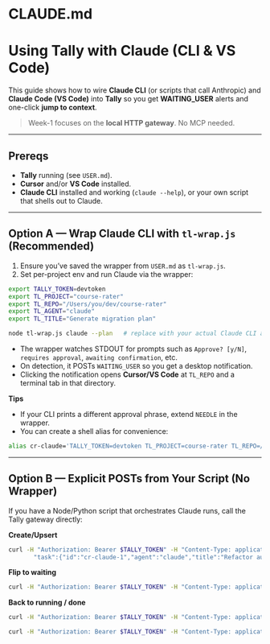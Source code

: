 # CLAUDE.md

# Using Tally with Claude (CLI & VS Code)

This guide shows how to wire **Claude CLI** (or scripts that call Anthropic) and **Claude Code (VS Code)** into **Tally** so you get **WAITING_USER** alerts and one-click **jump to context**.

> Week-1 focuses on the **local HTTP gateway**. No MCP needed.

---

## Prereqs
- **Tally** running (see `USER.md`).  
- **Cursor** and/or **VS Code** installed.  
- **Claude CLI** installed and working (`claude --help`), or your own script that shells out to Claude.

---

## Option A — Wrap Claude CLI with `tl-wrap.js` (Recommended)

1) Ensure you’ve saved the wrapper from `USER.md` as `tl-wrap.js`.  
2) Set per-project env and run Claude via the wrapper:

```bash
export TALLY_TOKEN=devtoken
export TL_PROJECT="course-rater"
export TL_REPO="/Users/you/dev/course-rater"
export TL_AGENT="claude"
export TL_TITLE="Generate migration plan"

node tl-wrap.js claude --plan   # replace with your actual Claude CLI args
```

- The wrapper watches STDOUT for prompts such as `Approve? [y/N]`, `requires approval`, `awaiting confirmation`, etc.  
- On detection, it POSTs `WAITING_USER` so you get a desktop notification.  
- Clicking the notification opens **Cursor/VS Code** at `TL_REPO` and a terminal tab in that directory.

**Tips**
- If your CLI prints a different approval phrase, extend `NEEDLE` in the wrapper.  
- You can create a shell alias for convenience:
```bash
alias cr-claude='TALLY_TOKEN=devtoken TL_PROJECT=course-rater TL_REPO=/Users/you/dev/course-rater node ~/bin/tl-wrap.js claude'
```

---

## Option B — Explicit POSTs from Your Script (No Wrapper)

If you have a Node/Python script that orchestrates Claude runs, call the Tally gateway directly:

**Create/Upsert**
```bash
curl -H "Authorization: Bearer $TALLY_TOKEN" -H "Content-Type: application/json"   -d '{"project":{"name":"course-rater","repoPath":"/Users/you/dev/course-rater","preferredIDE":"cursor"},
       "task":{"id":"cr-claude-1","agent":"claude","title":"Refactor auth","state":"RUNNING"}}'   http://127.0.0.1:4317/v1/tasks/upsert
```

**Flip to waiting**
```bash
curl -H "Authorization: Bearer $TALLY_TOKEN" -H "Content-Type: application/json"   -d '{"taskId":"cr-claude-1","state":"WAITING_USER","details":"Approve file changes? [y/N]"}'   http://127.0.0.1:4317/v1/tasks/state
```

**Back to running / done**
```bash
curl -H "Authorization: Bearer $TALLY_TOKEN" -H "Content-Type: application/json"   -d '{"taskId":"cr-claude-1","state":"RUNNING","details":"Applying changes..."}'   http://127.0.0.1:4317/v1/tasks/state

curl -H "Authorization: Bearer $TALLY_TOKEN" -H "Content-Type: application/json"   -d '{"taskId":"cr-claude-1","details":"Changes applied"}'   http://127.0.0.1:4317/v1/tasks/done
```
